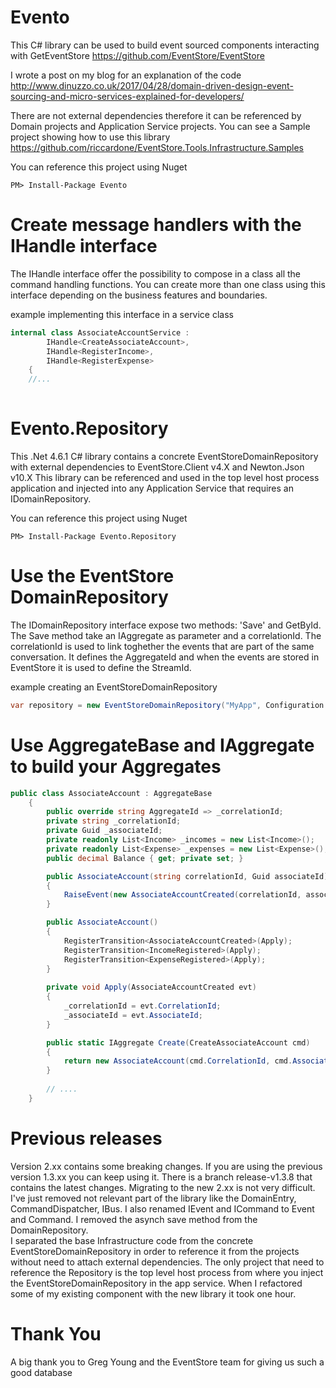 # Evento
This C# library can be used to build event sourced components interacting with GetEventStore https://github.com/EventStore/EventStore 
  
I wrote a post on my blog for an explanation of the code http://www.dinuzzo.co.uk/2017/04/28/domain-driven-design-event-sourcing-and-micro-services-explained-for-developers/  
  
There are not external dependencies therefore it can be referenced by Domain projects and Application Service projects.
You can see a Sample project showing how to use this library https://github.com/riccardone/EventStore.Tools.Infrastructure.Samples
  
You can reference this project using Nuget  
```
PM> Install-Package Evento  
```

# Create message handlers with the IHandle interface  
  
  The IHandle interface offer the possibility to compose in a class all the command handling functions. You can create more than one class using this interface depending on the business features and boundaries.  
  
example implementing this interface in a service class  
```c#
internal class AssociateAccountService : 
        IHandle<CreateAssociateAccount>, 
        IHandle<RegisterIncome>,
        IHandle<RegisterExpense>
    { 
    //...
    
```

# Evento.Repository
This .Net 4.6.1 C# library contains a concrete EventStoreDomainRepository with external dependencies to EventStore.Client v4.X and Newton.Json v10.X
This library can be referenced and used in the top level host process application and injected into any Application Service that requires an IDomainRepository.  

You can reference this project using Nuget  
```
PM> Install-Package Evento.Repository
```  

# Use the EventStore DomainRepository

The IDomainRepository interface expose two methods: 'Save' and GetById. The Save method take an IAggregate as parameter and a correlationId. 
The correlationId is used to link toghether the events that are part of the same conversation. It defines the AggregateId and when the events are stored in EventStore it is used to define the StreamId.
  
example creating an EventStoreDomainRepository
```c#
var repository = new EventStoreDomainRepository("MyApp", Configuration.CreateConnection("MyAdapterConnection"));
```

# Use AggregateBase and IAggregate to build your Aggregates  

```c#
public class AssociateAccount : AggregateBase
    {
        public override string AggregateId => _correlationId;
        private string _correlationId;
        private Guid _associateId;
        private readonly List<Income> _incomes = new List<Income>();
        private readonly List<Expense> _expenses = new List<Expense>();
        public decimal Balance { get; private set; }

        public AssociateAccount(string correlationId, Guid associateId) : this()
        {
            RaiseEvent(new AssociateAccountCreated(correlationId, associateId));
        }

        public AssociateAccount()
        {
            RegisterTransition<AssociateAccountCreated>(Apply);
            RegisterTransition<IncomeRegistered>(Apply);
            RegisterTransition<ExpenseRegistered>(Apply);
        }
        
        private void Apply(AssociateAccountCreated evt)
        {
            _correlationId = evt.CorrelationId;
            _associateId = evt.AssociateId;
        }

        public static IAggregate Create(CreateAssociateAccount cmd)
        {
            return new AssociateAccount(cmd.CorrelationId, cmd.AssociateId);
        }
        
        // ....
    }
```
# Previous releases
Version 2.xx contains some breaking changes. If you are using the previous version 1.3.xx you can keep using it. There is a branch release-v1.3.8 that contains the latest changes. Migrating to the new 2.xx is not very difficult. I've just removed not relevant part of the library like the DomainEntry, CommandDispatcher, IBus. I also renamed IEvent and ICommand to Event and Command. I removed the asynch save method from the DomainRepository.   
I separated the base Infrastructure code from the concrete EventStoreDomainRepository in order to reference it from the projects without need to attach external dependencies. 
The only project that need to reference the Repository is the top level host process from where you inject the EventStoreDomainRepository in the app service. When I refactored some of my existing component with the new library it took one hour.

# Thank You
A big thank you to Greg Young and the EventStore team for giving us such a good database

